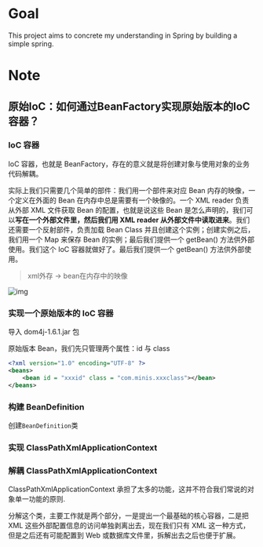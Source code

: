 # Goal

This project aims to concrete my understanding in Spring by building a simple spring.

# Note

## 原始IoC：如何通过BeanFactory实现原始版本的IoC容器？

### IoC 容器

IoC 容器，也就是 BeanFactory，存在的意义就是将创建对象与使用对象的业务代码解耦。

实际上我们只需要几个简单的部件：我们用一个部件来对应 Bean 内存的映像，一个定义在外面的 Bean 在内存中总是需要有一个映像的。一个 XML reader 负责从外部 XML 文件获取 Bean 的配置，也就是说这些 Bean 是怎么声明的，我们可以**写在一个外部文件里，然后我们用 XML reader 从外部文件中读取进来**。我们还需要一个反射部件，负责加载 Bean Class 并且创建这个实例；创建实例之后，我们用一个 Map 来保存 Bean 的实例；最后我们提供一个 getBean() 方法供外部使用。我们这个 IoC 容器就做好了。最后我们提供一个 getBean() 方法供外部使用。

> xml外存 → bean在内存中的映像

![img](https://static001.geekbang.org/resource/image/a3/c3/a382d7774c7aa504231721c7d28028c3.png?wh=1905x1253)

### 实现一个原始版本的 IoC 容器

导入 dom4j-1.6.1.jar 包

原始版本 Bean，我们先只管理两个属性：id 与 class

```xml
<?xml version="1.0" encoding="UTF-8" ?>
<beans>
    <bean id = "xxxid" class = "com.minis.xxxclass"></bean>
</beans>
```

### 构建 BeanDefinition

创建`BeanDefinition`类

### 实现 ClassPathXmlApplicationContext



### 解耦 ClassPathXmlApplicationContext

ClassPathXmlApplicationContext 承担了太多的功能，这并不符合我们常说的对象单一功能的原则.

分解这个类，主要工作就是两个部分，一是提出一个最基础的核心容器，二是把 XML 这些外部配置信息的访问单独剥离出去，现在我们只有 XML 这一种方式，但是之后还有可能配置到 Web 或数据库文件里，拆解出去之后也便于扩展。

